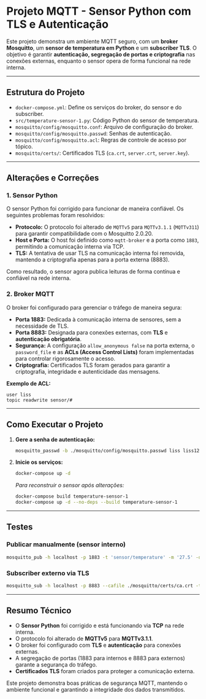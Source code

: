 # Projeto MQTT - Sensor Python com TLS e Autenticação

Este projeto demonstra um ambiente MQTT seguro, com um **broker Mosquitto**, um **sensor de temperatura em Python** e um **subscriber TLS**. O objetivo é garantir **autenticação, segregação de portas e criptografia** nas conexões externas, enquanto o sensor opera de forma funcional na rede interna.

---

## Estrutura do Projeto

-   `docker-compose.yml`: Define os serviços do broker, do sensor e do subscriber.
-   `src/temperature-sensor-1.py`: Código Python do sensor de temperatura.
-   `mosquitto/config/mosquitto.conf`: Arquivo de configuração do broker.
-   `mosquitto/config/mosquitto.passwd`: Senhas de autenticação.
-   `mosquitto/config/mosquitto.acl`: Regras de controle de acesso por tópico.
-   `mosquitto/certs/`: Certificados TLS (`ca.crt`, `server.crt`, `server.key`).

---

## Alterações e Correções

### 1. Sensor Python

O sensor Python foi corrigido para funcionar de maneira confiável. Os seguintes problemas foram resolvidos:

-   **Protocolo:** O protocolo foi alterado de `MQTTv5` para `MQTTv3.1.1` (`MQTTv311`) para garantir compatibilidade com o Mosquitto 2.0.20.
-   **Host e Porta:** O host foi definido como `mqtt-broker` e a porta como `1883`, permitindo a comunicação interna via TCP.
-   **TLS:** A tentativa de usar TLS na comunicação interna foi removida, mantendo a criptografia apenas para a porta externa (8883).

Como resultado, o sensor agora publica leituras de forma contínua e confiável na rede interna.

### 2. Broker MQTT

O broker foi configurado para gerenciar o tráfego de maneira segura:

-   **Porta 1883:** Dedicada à comunicação interna de sensores, sem a necessidade de TLS.
-   **Porta 8883:** Designada para conexões externas, com **TLS** e **autenticação obrigatória**.
-   **Segurança:** A configuração `allow_anonymous false` na porta externa, o `password_file` e as **ACLs (Access Control Lists)** foram implementadas para controlar rigorosamente o acesso.
-   **Criptografia:** Certificados TLS foram gerados para garantir a criptografia, integridade e autenticidade das mensagens.

**Exemplo de ACL:**

```text
user liss
topic readwrite sensor/#
````

-----

## Como Executar o Projeto

1.  **Gere a senha de autenticação:**
    ```bash
    mosquitto_passwd -b ./mosquitto/config/mosquitto.passwd liss liss123
    ```
2.  **Inicie os serviços:**
    ```bash
    docker-compose up -d
    ```
    *Para reconstruir o sensor após alterações:*
    ```bash
    docker-compose build temperature-sensor-1
    docker-compose up -d --no-deps --build temperature-sensor-1
    ```

-----

## Testes

### Publicar manualmente (sensor interno)

```bash
mosquitto_pub -h localhost -p 1883 -t 'sensor/temperature' -m '27.5' -d
```

### Subscriber externo via TLS

```bash
mosquitto_sub -h localhost -p 8883 --cafile ./mosquitto/certs/ca.crt -t 'sensor/#' -v --tls-version tlsv1.2 -u liss -P liss123 -d
```

-----

## Resumo Técnico

  - O **Sensor Python** foi corrigido e está funcionando via **TCP** na rede interna.
  - O protocolo foi alterado de **MQTTv5** para **MQTTv3.1.1**.
  - O broker foi configurado com **TLS** e **autenticação** para conexões externas.
  - A segregação de portas (1883 para internos e 8883 para externos) garante a segurança do tráfego.
  - **Certificados TLS** foram criados para proteger a comunicação externa.

Este projeto demonstra boas práticas de segurança MQTT, mantendo o ambiente funcional e garantindo a integridade dos dados transmitidos.
